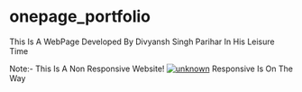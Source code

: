 # onepage_portfolio

This Is A WebPage Developed By Divyansh Singh Parihar In His Leisure Time


Note:- This Is A Non Responsive Website!
<a href="https://ibb.co/RHcVskF"><img src="https://i.ibb.co/RHcVskF/unknown.png" alt="unknown" border="0"></a>
Responsive Is On The Way 

